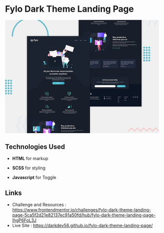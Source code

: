 # Fylo Dark Theme Landing Page

![Design preview for the News Homepage coding challenge](./design/desktop-preview.jpg)

## Technologies Used

- **HTML** for markup

- **SCSS** for styling

- **Javascript** for Toggle

## Links

- Challenge and Resources : https://www.frontendmentor.io/challenges/fylo-dark-theme-landing-page-5ca5f2d21e82137ec91a50fd/hub/fylo-dark-theme-landing-page-lhgP6FoL3J
- Live Site : https://darkdev56.github.io/fylo-dark-theme-landing-page/
